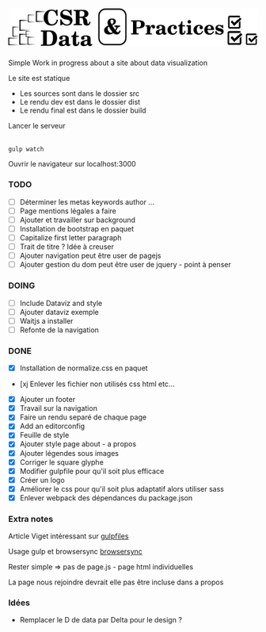 ![alt tag](https://github.com/mosleymos/csr4data/blob/master/csr_data_logo.png?raw=true)
====
Simple Work in progress about a site about data visualization

Le site est statique
- Les sources sont dans le dossier src
- Le rendu dev est dans le dossier dist
- Le rendu final est dans le dossier build

Lancer le serveur

```

gulp watch

```

Ouvrir le navigateur sur localhost:3000

### TODO

- [ ] Déterminer les metas keywords author ...
- [ ] Page mentions légales a faire
- [ ] Ajouter et travailler sur background
- [ ] Installation de bootstrap en paquet
- [ ] Capitalize first letter paragraph
- [ ] Trait de titre ?  Idée à creuser
- [ ] Ajouter navigation peut être user de pagejs
- [ ] Ajouter gestion du dom peut être user de jquery - point à penser

### DOING

- [ ] Include Dataviz and style
- [ ] Ajouter dataviz exemple
- [ ] Waitjs a installer
- [ ] Refonte de la navigation

### DONE

- [x] Installation de normalize.css en paquet
- [xj Enlever les fichier non utilisés css html etc...
- [x] Ajouter un footer
- [x] Travail sur la navigation
- [x] Faire un rendu separé de chaque page
- [x] Add an editorconfig
- [x] Feuille de style
- [x] Ajouter style page about - a propos
- [x] Ajouter légendes sous images
- [x] Corriger le square glyphe
- [x] Modifier gulpfile pour qu'il soit plus efficace
- [x] Créer un logo
- [x] Améliorer le css pour qu'il soit plus adaptatif alors utiliser sass
- [x] Enlever webpack des dépendances du package.json

### Extra notes

Article Viget intéressant sur
[gulpfiles](https://www.viget.com/articles/gulp-browserify-starter-faq)

Usage gulp et browsersync [browsersync](https://www.browsersync.io/docs/gulp/)

Rester simple => pas de page.js - page html individuelles

La page nous rejoindre devrait elle pas être incluse dans a propos

### Idées

- Remplacer le D de data par Delta pour le design ?
